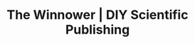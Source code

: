 ---
categories: all_articles articles
provider_display: "thewinnower.com"
provider_name: "thewinnower.com"
favicon_url: None
title: "The Winnower | DIY Scientific Publishing"
published: 2015-03-12
source: https://thewinnower.com/papers/advice-for-phd-students-tips-from-professors-startup-founders-and-industry-professionals
thumbnail: http://graphics8.nytimes.com/images/2015/01/20/science/20WELL/20WELL-videoSixteenByNine600.jpg
---